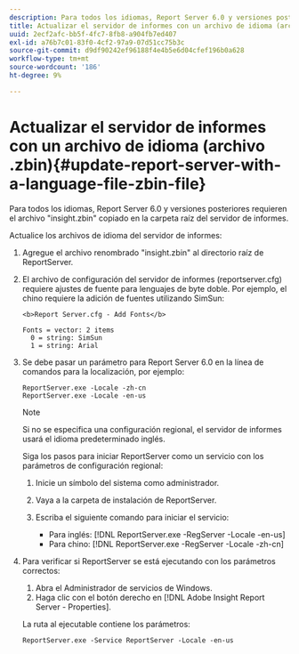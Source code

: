 ```yaml
---
description: Para todos los idiomas, Report Server 6.0 y versiones posteriores requieren el archivo "insight.zbin" copiado en la carpeta raíz del servidor de informes.
title: Actualizar el servidor de informes con un archivo de idioma (archivo .zbin)
uuid: 2ecf2afc-bb5f-4fc7-8fb8-a904fb7ed407
exl-id: a76b7c01-83f0-4cf2-97a9-07d51cc75b3c
source-git-commit: d9df90242ef96188f4e4b5e6d04cfef196b0a628
workflow-type: tm+mt
source-wordcount: '186'
ht-degree: 9%

---
```


# Actualizar el servidor de informes con un archivo de idioma (archivo .zbin){#update-report-server-with-a-language-file-zbin-file}

Para todos los idiomas, Report Server 6.0 y versiones posteriores requieren el archivo &quot;insight.zbin&quot; copiado en la carpeta raíz del servidor de informes.

Actualice los archivos de idioma del servidor de informes:

1. Agregue el archivo renombrado &quot;insight.zbin&quot; al directorio raíz de ReportServer.
1. El archivo de configuración del servidor de informes (reportserver.cfg) requiere ajustes de fuente para lenguajes de byte doble. Por ejemplo, el chino requiere la adición de fuentes utilizando SimSun:

   ```
   <b>Report Server.cfg - Add Fonts</b> 
   
   Fonts = vector: 2 items 
     0 = string: SimSun 
     1 = string: Arial
   ```

1. Se debe pasar un parámetro para Report Server 6.0 en la línea de comandos para la localización, por ejemplo:

   ```
   ReportServer.exe -Locale -zh-cn 
   ReportServer.exe -Locale -en-us
   ```

   >[!NOTE]
   >
   >Si no se especifica una configuración regional, el servidor de informes usará el idioma predeterminado inglés.

   Siga los pasos para iniciar ReportServer como un servicio con los parámetros de configuración regional:

   1. Inicie un símbolo del sistema como administrador.
   1. Vaya a la carpeta de instalación de ReportServer.
   1. Escriba el siguiente comando para iniciar el servicio:

      * Para inglés: [!DNL ReportServer.exe -RegServer -Locale -en-us]
      * Para chino: [!DNL ReportServer.exe -RegServer -Locale -zh-cn]

1. Para verificar si ReportServer se está ejecutando con los parámetros correctos:

   1. Abra el Administrador de servicios de Windows.
   1. Haga clic con el botón derecho en [!DNL Adobe Insight Report Server - Properties].

   La ruta al ejecutable contiene los parámetros:

   ```
   ReportServer.exe -Service ReportServer -Locale -en-us
   ```
